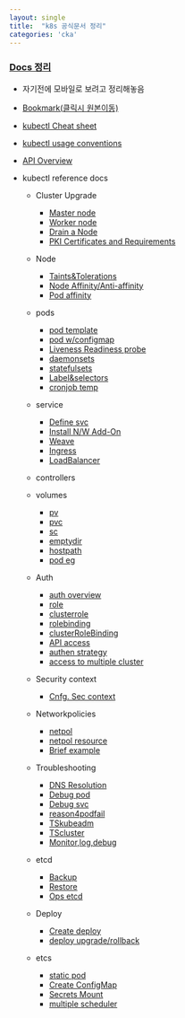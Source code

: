 ```yaml
---
layout: single
title:  "k8s 공식문서 정리"
categories: 'cka'
---
```


### [Docs 정리](https://www.youtube.com/watch?v=trnZZN-C524&ab_channel=TTABAE-LEARN)

- 자기전에 모바일로 보려고 정리해놓음
- [Bookmark(클릭시 원본이동)](https://gist.github.com/runlevl4/0921802e6c4e8f90bdc3a1434ee82af4)

- [kubectl Cheat sheet](https://kubernetes.io/docs/reference/kubectl/cheatsheet/)
- [kubectl usage conventions](https://kubernetes.io/docs/reference/kubectl/conventions/)
- [API Overview](https://kubernetes.io/docs/reference/generated/kubernetes-api/v1.24/)
- kubectl reference docs
    - Cluster Upgrade
        - [Master node](https://kubernetes.io/docs/tasks/administer-cluster/kubeadm/kubeadm-upgrade/#upgrading-control-plane-nodes)
        - [Worker node](https://kubernetes.io/docs/tasks/administer-cluster/kubeadm/kubeadm-upgrade/#upgrade-worker-nodes)
        - [Drain a Node](https://kubernetes.io/docs/tasks/administer-cluster/safely-drain-node/)
        - [PKI Certificates and Requirements](https://kubernetes.io/docs/setup/best-practices/certificates/)
    - Node
        - [Taints&Tolerations](https://kubernetes.io/docs/concepts/configuration/taint-and-toleration/)
        - [Node Affinity/Anti-affinity](https://kubernetes.io/docs/concepts/configuration/assign-pod-node/#affinity-and-anti-affinity)
        - [Pod affinity](https://kubernetes.io/blog/2017/03/advanced-scheduling-in-kubernetes/)
    - pods
        - [pod template](https://kubernetes.io/docs/concepts/workloads/pods/pod-overview/#pod-templates)
        - [pod w/configmap](https://kubernetes.io/docs/tasks/configure-pod-container/configure-pod-configmap/#define-a-container-environment-variable-with-data-from-a-single-configmap)
        - [Liveness Readiness probe](https://kubernetes.io/docs/tasks/configure-pod-container/configure-liveness-readiness-probes/)
        - [daemonsets](https://kubernetes.io/docs/concepts/workloads/controllers/daemonset/)
        - [statefulsets](https://kubernetes.io/docs/concepts/workloads/controllers/statefulset/)
        - [Label&selectors](https://kubernetes.io/docs/concepts/overview/working-with-objects/labels/#label-selectors)
        - [cronjob temp](https://kubernetes.io/docs/tasks/job/automated-tasks-with-cron-jobs/#creating-a-cron-job)
    - service
        - [Define svc](https://kubernetes.io/docs/concepts/services-networking/service/#defining-a-service)
        - [Install N/W Add-On](https://kubernetes.io/docs/setup/production-environment/tools/kubeadm/create-cluster-kubeadm/#pod-network)
        - [Weave](https://kubernetes.io/docs/setup/production-environment/tools/kubeadm/high-availability/)
        - [Ingress](https://kubernetes.io/docs/concepts/services-networking/ingress/#the-ingress-resource)
        - [LoadBalancer](https://kubernetes.io/docs/tasks/access-application-cluster/create-external-load-balancer/)
    - controllers
    - volumes
        - [pv](https://kubernetes.io/docs/concepts/storage/persistent-volumes/#persistent-volumes)
        - [pvc](https://kubernetes.io/docs/concepts/storage/persistent-volumes/#persistentvolumeclaims)
        - [sc](https://kubernetes.io/docs/concepts/storage/storage-classes/#azure-disk)
        - [emptydir](https://kubernetes.io/docs/concepts/storage/volumes/#emptydir)
        - [hostpath](https://kubernetes.io/docs/tasks/configure-pod-container/configure-persistent-volume-storage/#create-a-persistentvolume)
        - [pod eg](https://kubernetes.io/docs/concepts/storage/volumes/#example-pod)
    - Auth
        - [auth overview](https://kubernetes.io/docs/reference/access-authn-authz/authorization/)
        - [role](https://kubernetes.io/docs/reference/access-authn-authz/rbac/#kubectl-create-role)
        - [clusterrole](https://kubernetes.io/docs/reference/access-authn-authz/rbac/#kubectl-create-clusterrole)
        - [rolebinding](https://kubernetes.io/docs/reference/access-authn-authz/rbac/#kubectl-create-rolebinding)
        - [clusterRoleBinding](https://kubernetes.io/docs/reference/access-authn-authz/rbac/#kubectl-create-clusterrolebinding)
        - [API access](https://kubernetes.io/docs/reference/access-authn-authz/authorization/#checking-api-access)
        - [authen strategy](https://kubernetes.io/docs/reference/access-authn-authz/authentication/#authentication-strategies)
        - [access to multiple cluster](https://kubernetes.io/docs/tasks/access-application-cluster/configure-access-multiple-clusters/)

    - Security context
        - [Cnfg. Sec context](https://kubernetes.io/docs/tasks/configure-pod-container/security-context/)
    - Networkpolicies
        - [netpol](https://kubernetes.io/docs/concepts/services-networking/network-policies/)
        - [netpol resource](https://kubernetes.io/docs/concepts/services-networking/network-policies/#the-networkpolicy-resource)
        - [Brief example](https://kubernetes.io/docs/tasks/administer-cluster/declare-network-policy/#limit-access-to-the-nginx-service)
    - Troubleshooting
        - [DNS Resolution](https://kubernetes.io/docs/tasks/administer-cluster/dns-debugging-resolution/)
        - [Debug pod](https://kubernetes.io/docs/tasks/debug/debug-application/debug-pods/)
        - [Debug svc](https://kubernetes.io/docs/tasks/debug-application-cluster/debug-service/)
        - [reason4podfail](https://kubernetes.io/docs/tasks/debug-application-cluster/determine-reason-pod-failure/)
        - [TSkubeadm](https://kubernetes.io/docs/setup/production-environment/tools/kubeadm/troubleshooting-kubeadm/)
        - [TScluster](https://kubernetes.io/docs/tasks/debug-application-cluster/debug-cluster/)
        - [Monitor,log,debug](https://kubernetes.io/docs/tasks/debug-application-cluster/)
    - etcd
        - [Backup](https://kubernetes.io/docs/tasks/administer-cluster/configure-upgrade-etcd/#backing-up-an-etcd-cluster)
        - [Restore](https://kubernetes.io/docs/tasks/administer-cluster/configure-upgrade-etcd/#restoring-an-etcd-cluster)
        - [Ops etcd](https://kubernetes.io/docs/tasks/administer-cluster/configure-upgrade-etcd/)
    - Deploy
        - [Create deploy](https://kubernetes.io/docs/tasks/run-application/run-stateless-application-deployment/#creating-and-exploring-an-nginx-deployment)
        - [deploy upgrade/rollback](https://kubernetes.io/docs/concepts/workloads/controllers/deployment/#rolling-back-a-deployment)
    - etcs
        - [static pod](https://kubernetes.io/docs/tasks/configure-pod-container/static-pod/#static-pod-creation)
        - [Create ConfigMap](https://kubernetes.io/docs/tasks/configure-pod-container/configure-pod-configmap/#create-a-configmap)
        - [Secrets Mount](https://kubernetes.io/docs/concepts/configuration/secret/#use-cases)
        - [multiple scheduler](https://kubernetes.io/docs/tasks/extend-kubernetes/configure-multiple-schedulers/#enable-leader-election)